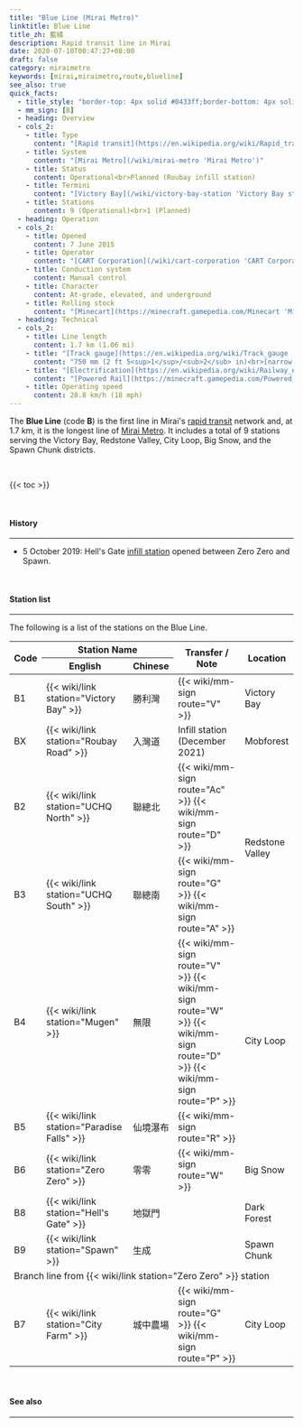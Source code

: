 ```yaml
---
title: "Blue Line (Mirai Metro)"
linktitle: Blue Line
title_zh: 藍綫
description: Rapid transit line in Mirai
date: 2020-07-10T00:47:27+08:00
draft: false
category: miraimetro
keywords: [mirai,miraimetro,route,blueline]
see_also: true
quick_facts:
  - title_style: "border-top: 4px solid #0433ff;border-bottom: 4px solid #0433ff;padding:2px 0;"
  - mm_sign: [B]
  - heading: Overview
  - cols_2:
    - title: Type
      content: "[Rapid transit](https://en.wikipedia.org/wiki/Rapid_transit 'Rapid transit')"
    - title: System
      content: "[Mirai Metro](/wiki/mirai-metro 'Mirai Metro')"
    - title: Status
      content: Operational<br>Planned (Roubay infill station)
    - title: Termini
      content: "[Victory Bay](/wiki/victory-bay-station 'Victory Bay station')<br>[Spawn](/wiki/spawn-station 'Spawn station')"
    - title: Stations
      content: 9 (Operational)<br>1 (Planned)
  - heading: Operation
  - cols_2:
    - title: Opened
      content: 7 June 2015
    - title: Operator
      content: "[CART Corporation](/wiki/cart-corporation 'CART Corporation')"
    - title: Conduction system
      content: Manual control
    - title: Character
      content: At-grade, elevated, and underground
    - title: Rolling stock
      content: "[Minecart](https://minecraft.gamepedia.com/Minecart 'Minecart')<br>(Blue [Concrete](https://minecraft.gamepedia.com/Concrete 'Concrete'))"
  - heading: Technical
  - cols_2:
    - title: Line length
      content: 1.7 km (1.06 mi)
    - title: "[Track gauge](https://en.wikipedia.org/wiki/Track_gauge 'Track gauge')"
      content: "750 mm (2 ft ​5<sup>1</sup>/<sub>2</sub> in)<br>[narrow gauge](https://en.wikipedia.org/wiki/Narrow-gauge_railway 'Narrow-gauge railway')"
    - title: "[Electrification](https://en.wikipedia.org/wiki/Railway_electrification_system 'Railway electrification system')"
      content: "[Powered Rail](https://minecraft.gamepedia.com/Powered_Rail 'Powered Rail')"
    - title: Operating speed
      content: 28.8 km/h (18 mph)
---
```


The **Blue Line** (code **B**) is the first line in Mirai's [rapid transit](https://en.wikipedia.org/wiki/Rapid_transit "Rapid transit") network and, at 1.7 km, it is the longest line of [Mirai Metro](/wiki/mirai-metro "Mirai Metro"). It includes a total of 9 stations serving the Victory Bay, Redstone Valley, City Loop, Big Snow, and the Spawn Chunk districts.

<br>

{{< toc >}}

<br>

#### History

---

- 5 October 2019: Hell's Gate [infill station](https://en.wikipedia.org/wiki/Infill_station "Infill station") opened between Zero Zero and Spawn.

<br>

#### Station list

---

The following is a list of the stations on the Blue Line.

<div class="table-responsive">
  <table class="table table-sm table-bordered table-700 text-center">
    <thead class="blueline">
      <tr>
        <th rowspan="2">Code</th>
        <th colspan="2" class="border-bottom-0">Station Name</th>
        <th rowspan="2">Transfer / Note</th>
        <th rowspan="2">Location</th>
      </tr>
      <tr>
        <th>English</th>
        <th>Chinese</th>
      </tr>
    </thead>
    <tbody>
      <tr>
        <td>
          <span class="station-code station-code-sm station-code-bl rounded-circle">B1</span>
        </td>
        <td>{{< wiki/link station="Victory Bay" >}}</td>
        <td>勝利灣</td>
        <td>
          {{< wiki/mm-sign route="V" >}}
        </td>
        <td>Victory Bay</td>
      </tr>
      <tr class="alert-warning">
        <td>
          <span class="station-code station-code-sm station-code-bl rounded-circle"><span class="invisible">BX</span></span>
        </td>
        <td class="font-italic">{{< wiki/link station="Roubay Road" >}}</td>
        <td class="font-italic">入灣道</td>
        <td>
          Infill station <span class="small font-italic">(December 2021)</span>
        </td>
        <td>Mobforest</td>
      </tr>
      <tr>
        <td>
          <span class="station-code station-code-sm station-code-bl rounded-circle">B2</span>
        </td>
        <td>{{< wiki/link station="UCHQ North" >}}</td>
        <td>聯總北</td>
        <td>
          {{< wiki/mm-sign route="Ac" >}}
          {{< wiki/mm-sign route="D" >}}
        </td>
        <td rowspan="2">Redstone Valley</td>
      </tr>
      <tr>
        <td>
          <span class="station-code station-code-sm station-code-bl rounded-circle">B3</span>
        </td>
        <td>{{< wiki/link station="UCHQ South" >}}</td>
        <td>聯總南</td>
        <td>
          {{< wiki/mm-sign route="G" >}}
          {{< wiki/mm-sign route="A" >}}
        </td>
      </tr>
      <tr>
        <td>
          <span class="station-code station-code-sm station-code-bl rounded-circle">B4</span>
        </td>
        <td>{{< wiki/link station="Mugen" >}}</td>
        <td>無限</td>
        <td>
          {{< wiki/mm-sign route="V" >}}
          {{< wiki/mm-sign route="W" >}}
          {{< wiki/mm-sign route="D" >}}
          {{< wiki/mm-sign route="P" >}}
        </td>
        <td rowspan="2">City Loop</td>
      </tr>
      <tr>
        <td>
          <span class="station-code station-code-sm station-code-bl rounded-circle">B5</span>
        </td>
        <td>{{< wiki/link station="Paradise Falls" >}}</td>
        <td>仙境瀑布</td>
        <td>
          {{< wiki/mm-sign route="R" >}}
        </td>
      </tr>
      <tr>
        <td>
          <span class="station-code station-code-sm station-code-bl rounded-circle">B6</span>
        </td>
        <td>{{< wiki/link station="Zero Zero" >}}</td>
        <td>零零</td>
        <td>
          {{< wiki/mm-sign route="W" >}}
        </td>
        <td>Big Snow</td>
      </tr>
      <tr>
        <td>
          <span class="station-code station-code-sm station-code-bl rounded-circle">B8</span>
        </td>
        <td>{{< wiki/link station="Hell's Gate" >}}</td>
        <td>地獄門</td>
        <td></td>
        <td>Dark Forest</td>
      </tr>
      <tr>
        <td>
          <span class="station-code station-code-sm station-code-bl rounded-circle">B9</span>
        </td>
        <td>{{< wiki/link station="Spawn" >}}</td>
        <td>生成</td>
        <td></td>
        <td>Spawn Chunk</td>
      </tr>
      <tr>
        <td colspan="5" class="alert-secondary font-weight-bold">
          Branch line from {{< wiki/link station="Zero Zero" >}} station
        </td>
      </tr>
      <tr>
        <td>
          <span class="station-code station-code-sm station-code-bl rounded-circle">B7</span>
        </td>
        <td>{{< wiki/link station="City Farm" >}}</td>
        <td>城中農場</td>
        <td>
          {{< wiki/mm-sign route="G" >}}
          {{< wiki/mm-sign route="P" >}}
        </td>
        <td>City Loop</td>
      </tr>
    </tbody>
  </table>
</div>

<br>

#### See also

---